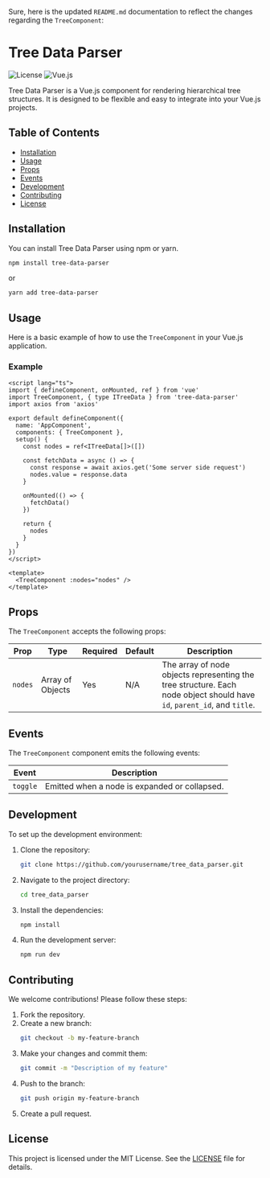 Sure, here is the updated `README.md` documentation to reflect the changes regarding the `TreeComponent`:

# Tree Data Parser

![License](https://img.shields.io/badge/license-MIT-blue.svg)
![Vue.js](https://img.shields.io/badge/Vue.js-3.x-green.svg)

Tree Data Parser is a Vue.js component for rendering hierarchical tree structures. It is designed to be flexible and easy to integrate into your Vue.js projects.

## Table of Contents

- [Installation](#installation)
- [Usage](#usage)
- [Props](#props)
- [Events](#events)
- [Development](#development)
- [Contributing](#contributing)
- [License](#license)

## Installation

You can install Tree Data Parser using npm or yarn.

```bash
npm install tree-data-parser
```

or

```bash
yarn add tree-data-parser
```

## Usage

Here is a basic example of how to use the `TreeComponent` in your Vue.js application.

### Example

```vue
<script lang="ts">
import { defineComponent, onMounted, ref } from 'vue'
import TreeComponent, { type ITreeData } from 'tree-data-parser'
import axios from 'axios'

export default defineComponent({
  name: 'AppComponent',
  components: { TreeComponent },
  setup() {
    const nodes = ref<ITreeData[]>([])

    const fetchData = async () => {
      const response = await axios.get('Some server side request')
      nodes.value = response.data
    }

    onMounted(() => {
      fetchData()
    })

    return {
      nodes
    }
  }
})
</script>

<template>
  <TreeComponent :nodes="nodes" />
</template>
```

## Props

The `TreeComponent` accepts the following props:

| Prop    | Type             | Required | Default | Description                                            |
|---------|------------------|----------|---------|--------------------------------------------------------|
| `nodes` | Array of Objects | Yes      | N/A     | The array of node objects representing the tree structure. Each node object should have `id`, `parent_id`, and `title`. |

## Events

The `TreeComponent` component emits the following events:

| Event   | Description                                   |
|---------|-----------------------------------------------|
| `toggle` | Emitted when a node is expanded or collapsed. |

## Development

To set up the development environment:

1. Clone the repository:
    ```bash
    git clone https://github.com/yourusername/tree_data_parser.git
    ```
2. Navigate to the project directory:
    ```bash
    cd tree_data_parser
    ```
3. Install the dependencies:
    ```bash
    npm install
    ```
4. Run the development server:
    ```bash
    npm run dev
    ```

## Contributing

We welcome contributions! Please follow these steps:

1. Fork the repository.
2. Create a new branch:
    ```bash
    git checkout -b my-feature-branch
    ```
3. Make your changes and commit them:
    ```bash
    git commit -m "Description of my feature"
    ```
4. Push to the branch:
    ```bash
    git push origin my-feature-branch
    ```
5. Create a pull request.

## License

This project is licensed under the MIT License. See the [LICENSE](LICENSE) file for details.

